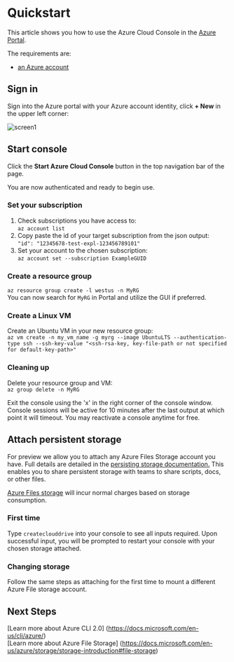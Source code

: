 # Quickstart
This article shows you how to use the Azure Cloud Console in the [Azure Portal](https://portal.azure.com/).

The requirements are:
* [an Azure account](https://azure.microsoft.com/pricing/free-trial/)

## Sign in
Sign into the Azure portal with your Azure account identity, click **+ New** in the upper left corner:

![screen1](../media/virtual-machines-linux-quick-create-portal/screen1.png)

## Start console
Click the **Start Azure Cloud Console** button in the top navigation bar of the page.

You are now authenticated and ready to begin use.

### Set your subscription
1. Check subscriptions you have access to: <br>
`az account list`
2. Copy paste the id of your target subscription from the json output: <br>
`"id": "12345678-test-expl-123456789101"`
3. Set your account to the chosen subscription: <br>
`az account set --subscription ExampleGUID`

### Create a resource group
`az resource group create -l westus -n MyRG` <br>
You can now search for `MyRG` in Portal and utilize the GUI if preferred.

### Create a Linux VM
Create an Ubuntu VM in your new resource group: <br>
`az vm create -n my_vm_name -g myrg --image UbuntuLTS --authentication-type ssh --ssh-key-value "<ssh-rsa-key, key-file-path or not specified for default-key-path>"`

### Cleaning up 
Delete your resource group and VM: <br>
`az group delete -n MyRG`

Exit the console using the 'x' in the right corner of the console window. Console sessions will be active for 10 minutes after the last output at which point it will timeout. You may reactivate a console anytime for free.

## Attach persistent storage
For preview we allow you to attach any Azure Files Storage account you have. Full details are detailed in the [persisting storage documentation.](../How-to/acc-persisting-storage.md)
This enables you to share persistent storage with teams to share scripts, docs, or other files. 

[Azure Files storage](https://azure.microsoft.com/en-us/pricing/details/storage/files/) will incur normal charges based on storage consumption.

### First time
Type `createclouddrive` into your console to see all inputs required. Upon successful input, you will be prompted to restart your console with your chosen storage attached.

### Changing storage
Follow the same steps as attaching for the first time to mount a different Azure File storage account.

## Next Steps
[Learn more about Azure CLI 2.0] (https://docs.microsoft.com/en-us/cli/azure/) <br>
[Learn more about Azure File Storage] (https://docs.microsoft.com/en-us/azure/storage/storage-introduction#file-storage) <br>
